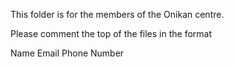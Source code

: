 This folder is for the members of the Onikan centre.

Please comment the top of the files in the format

Name Email Phone Number

